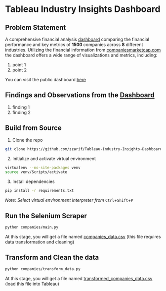 # Tableau Industry Insights Dashboard

## Problem Statement
A comprehensive financial analysis [dashboard](google.com) comparing the financial performance and key metrics of **1500** companies across **8** different industries. Utilizing the financial information from [companiesmarketcap.com](https://companiesmarketcap.com/) the dashboard offers a wide range of visualizations and metrics, including:

1. point 1
2. point 2

You can visit the public dashboard [here](google.com)

## Findings and Observations from the [Dashboard](google.com)
1. finding 1
2. finding 2

## Build from Source
1. Clone the repo
```bash
git clone https://github.com/zzarif/Tableau-Industry-Insights-Dashboard.git
```
2. Initialize and activate virtual environment
```bash
virtualenv --no-site-packages venv
source venv/Scripts/activate
```
3. Install dependencies
```bash
pip install -r requirements.txt
```
*Note: Select virtual environment interpreter from* ```Ctrl```+```Shift```+```P```
## Run the Selenium Scraper
```bash
python companies/main.py
```
At this stage, you will get a file named [companies_data.csv](companies/companies_data.csv) (this file requires data transformation and cleaning)

## Transform and Clean the data
```bash
python companies/transform_data.py
```
At this stage, you will get a file named [transformed_companies_data.csv](companies/transformed_companies_data.csv) (load this file into Tableau)